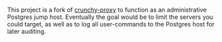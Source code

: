 This project is a fork of [crunchy-proxy](https://github.com/CrunchyData/crunchy-proxy)
to function as an administrative Postgres jump host. Eventually the goal would
be to limit the servers you could target, as well as to log all user-commands
to the Postgres host for later auditing.
